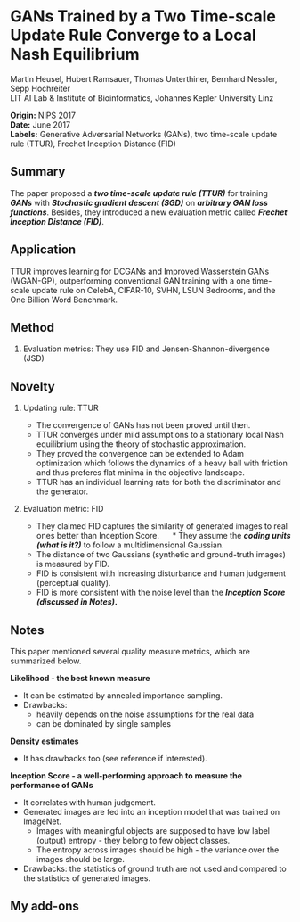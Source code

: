 # GANs Trained by a Two Time-scale Update Rule Converge to a Local Nash Equilibrium  
Martin Heusel, Hubert Ramsauer, Thomas Unterthiner, Bernhard Nessler, Sepp Hochreiter  
LIT AI Lab & Institute of Bioinformatics, Johannes Kepler University Linz

**Origin:** NIPS 2017  
**Date:** June 2017  
**Labels:** Generative Adversarial Networks (GANs), two time-scale update rule (TTUR), Frechet Inception Distance (FID)

## Summary
The paper proposed a __*two time-scale update rule (TTUR)*__ for training __*GANs*__ with __*Stochastic gradient descent (SGD)*__ on __*arbitrary GAN loss functions*__. Besides, they introduced a new evaluation metric called __*Frechet Inception Distance (FID)*__.
## Application
TTUR improves learning for DCGANs and Improved Wasserstein GANs (WGAN-GP), outperforming conventional GAN training with a one time-scale update rule on CelebA, CIFAR-10, SVHN, LSUN Bedrooms, and the One Billion Word Benchmark.

## Method
1. Evaluation metrics: They use FID and Jensen-Shannon-divergence (JSD)
    
## Novelty
1. Updating rule: TTUR
    * The convergence of GANs has not been proved until then.   
    * TTUR converges under mild assumptions to a stationary local Nash equilibrium using the theory of stochastic approximation.  
    * They proved the convergence can be extended to Adam optimization which follows the dynamics of a heavy ball with friction and thus preferes flat minima in the objective landscape.  
    * TTUR has an individual learning rate for both the discriminator and the generator.  

2. Evaluation metric: FID
    * They claimed FID captures the similarity of generated images to real ones better than Inception Score.   
    * They assume the **_coding units (what is it?)_** to follow a multidimensional Gaussian.     
    * The distance of two Gaussians (synthetic and ground-truth images) is measured by FID.  
    * FID is consistent with increasing disturbance and human judgement (perceptual quality).    
    * FID is more consistent with the noise level than the **_Inception Score (discussed in Notes)_.**   
    
## Notes
This paper mentioned several quality measure metrics, which are summarized below.  

__Likelihood - the best known measure__  
* It can be estimated by annealed importance sampling. 
* Drawbacks:   
    * heavily depends on the noise assumptions for the real data    
    * can be dominated by single samples  
    
__Density estimates__  
* It has drawbacks too (see reference if interested).

__Inception Score - a well-performing approach to measure the performance of GANs__  
* It correlates with human judgement.  
* Generated images are fed into an inception model that was trained on ImageNet.   
    * Images with meaningful objects are supposed to have low label (output) entropy - they belong to few object classes.   
    * The entropy across images should be high - the variance over the images should be large.  
* Drawbacks: the statistics of ground truth are not used and compared to the statistics of generated images.

## My add-ons
